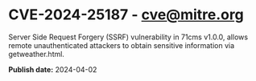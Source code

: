 # CVE-2024-25187 - cve@mitre.org

Server Side Request Forgery (SSRF) vulnerability in 71cms v1.0.0, allows remote unauthenticated attackers to obtain sensitive information via getweather.html.

**Publish date:** 2024-04-02
